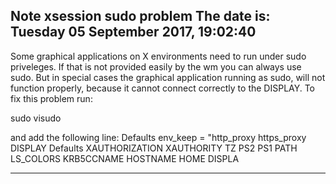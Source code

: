 Note xsession sudo problem
The date is: Tuesday 05 September 2017, 19:02:40
-----------------------------------------
Some graphical applications on X environments need to run under sudo
priveleges. If that is not provided easily by the wm you can always use sudo.
But in special cases the graphical application running as sudo, will not
function properly, because it cannot connect correctly to the DISPLAY.
To fix this problem run:

sudo visudo

and add the following line:
Defaults env_keep = "http_proxy https_proxy DISPLAY Defaults XAUTHORIZATION XAUTHORITY TZ PS2 PS1 PATH LS_COLORS KRB5CCNAME HOSTNAME HOME DISPLA

-----------------------------------------
